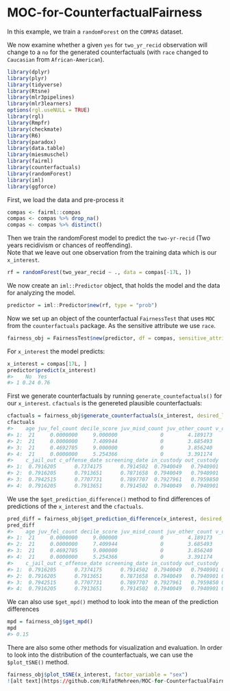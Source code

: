 # MOC-for-CounterfactualFairness

In this example, we train a `randomForest` on the `COMPAS` dataset.

We now examine whether a given `yes` for `two_yr_recid` observation will change
to a `no` for the generated counterfactuals (with `race` changed to `Caucasian` from `African-American`).

``` r
library(dplyr)
library(plyr)
library(tidyverse)
library(Rtsne)
library(mlr3pipelines)
library(mlr3learners)
options(rgl.useNULL = TRUE)
library(rgl)
library(Rmpfr)
library(checkmate)
library(R6)
library(paradox)
library(data.table)
library(miesmuschel)
library(fairml)
library(counterfactuals)
library(randomForest)
library(iml)
library(ggforce)
```

First, we load the data and pre-process it

```r
compas <- fairml::compas
compas <- compas %>% drop_na()
compas <- compas %>% distinct()
``` 
 
Then we train the randomForest model to predict the `two-yr-recid` (Two years recidivism or chances of reoffending). <br>
Note that we leave out one observation from the training data which is
our `x_interest`.

``` r
rf = randomForest(two_year_recid ~ ., data = compas[-17L, ])
```

We now create an `iml::Predictor` object, that holds the model and the
data for analyzing the model.

``` r
predictor = iml::Predictor$new(rf, type = "prob")
```

Now we set up an object of the counterfactual `FairnessTest` that uses `MOC` from the `counterfactuals` package. As the sensitive attribute we use `race`. 

``` r
fairness_obj = FairnessTest$new(predictor, df = compas, sensitive_attribute = "race", n_generations = 175)
```

For `x_interest` the model predicts:

``` r
x_interest = compas[17L, ]
predictor$predict(x_interest)
#>    No  Yes
#> 1 0.24 0.76
```

First we generate counterfactuals by running `generate_countefactuals()` for our `x_interest`. `cfactuals` is the genereted plausible counterfactuals:

``` r
cfactuals = fairness_obj$generate_counterfactuals(x_interest, desired_level = "Caucasian", desired_prob = c(0.5,1))
cfactuals
#>    age juv_fel_count decile_score juv_misd_count juv_other_count v_decile_score priors_count  sex      race c_jail_in 
#> 1:  21     0.0000000     9.000000              0        4.189173              9     1.000000 Male Caucasian 0.7913651
#> 2:  21     0.0000000     7.409944              0        3.685493              9     2.949364 Male Caucasian 0.7913651
#> 3:  21     0.4692705     9.000000              0        3.856240              9     1.000000 Male Caucasian 0.7913651
#> 4:  21     0.0000000     5.254366              0        3.391174              9     1.000000 Male Caucasian 0.7913651
#>    c_jail_out c_offense_date screening_date in_custody out_custody
#> 1:  0.7916205      0.7374175      0.7914502  0.7940049   0.7940901
#> 2:  0.7916205      0.7913651      0.7871658  0.7940049   0.7940901
#> 3:  0.7942515      0.7707731      0.7897707  0.7927961   0.7959850
#> 4:  0.7916205      0.7913651      0.7914502  0.7940049   0.7940901
```

We use the `$get_prediction_difference()` method to find differences of predictions of the  `x_interest` and the `cfactuals`.

``` r
pred_diff = fairness_obj$get_prediction_difference(x_interest, desired_level = "Caucasian", desired_prob = c(0.5,1))
pred_diff
#>    age juv_fel_count decile_score juv_misd_count juv_other_count v_decile_score priors_count  sex      race c_jail_in
#> 1:  21     0.0000000     9.000000              0        4.189173              9     1.000000 Male Caucasian 0.7913651
#> 2:  21     0.0000000     7.409944              0        3.685493              9     2.949364 Male Caucasian 0.7913651
#> 3:  21     0.4692705     9.000000              0        3.856240              9     1.000000 Male Caucasian 0.7913651
#> 4:  21     0.0000000     5.254366              0        3.391174              9     1.000000 Male Caucasian 0.7913651
#>    c_jail_out c_offense_date screening_date in_custody out_custody    No   Yes   mpd
#> 1:  0.7916205      0.7374175      0.7914502  0.7940049   0.7940901 0.376 0.624 0.136
#> 2:  0.7916205      0.7913651      0.7871658  0.7940049   0.7940901 0.328 0.672 0.088
#> 3:  0.7942515      0.7707731      0.7897707  0.7927961   0.7959850 0.374 0.626 0.134
#> 4:  0.7916205      0.7913651      0.7914502  0.7940049   0.7940901 0.466 0.534 0.226
```

We can also use `$get_mpd()` method to look into the mean of the prediction differences
``` r
mpd = fairness_obj$get_mpd()
mpd
#> 0.15
```

There are also some other methods for visualization and evaluation. In order to look into the distribution of the counterfactuals, we can use the `$plot_tSNE()` method.
``` r
fairness_obj$plot_tSNE(x_interest, factor_variable = "sex")
![alt text](https://github.com/RifatMehreen/MOC-for-CounterfactualFairness/blob/main/Images/tSNE_plot_compas_17.png?raw=true)
```
